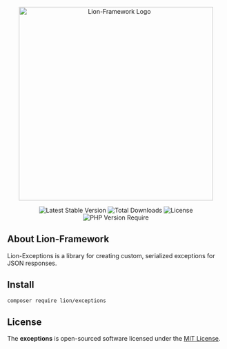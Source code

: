 <p align="center">
  <a href="https://lion-client.vercel.app/" target="_blank">
    <img 
        src="https://github.com/lion-packages/framework/assets/56183278/60871c9f-1c93-4481-8c1e-d70282b33254"
        width="450" 
        alt="Lion-Framework Logo"
    >
  </a>
</p>

<p align="center">
  <img src="http://poser.pugx.org/lion/exceptions/v" alt="Latest Stable Version">
  <img src="http://poser.pugx.org/lion/exceptions/downloads" alt="Total Downloads">
  <img src="http://poser.pugx.org/lion/exceptions/license" alt="License">
  <img src="http://poser.pugx.org/lion/exceptions/require/php" alt="PHP Version Require">
</p>

## About Lion-Framework

Lion-Exceptions is a library for creating custom, serialized exceptions for JSON responses.

## Install

```bash
composer require lion/exceptions
```

## License

The <strong>exceptions</strong> is open-sourced software licensed under the [MIT License](https://github.com/lion-packages/exceptions/blob/main/LICENSE).
